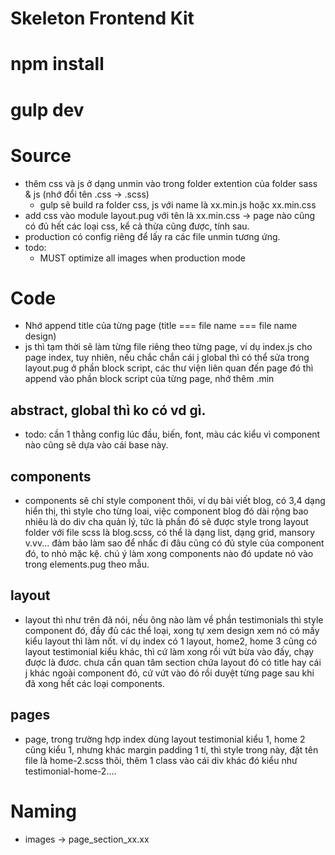 # Skeleton Frontend Kit
# npm install
# gulp dev

# Source
- thêm css và js ở dạng unmin vào trong folder extention của folder sass & js (nhớ đổi tên .css -> .scss)
  - gulp sẽ build ra folder css, js với name là xx.min.js hoặc xx.min.css
- add css vào module layout.pug với tên là xx.min.css -> page nào cũng có đủ hết các loại css, kể cả thừa cũng được, tính sau.
- production có config riêng để lấy ra các file unmin tương ứng.
- todo: 
  - MUST optimize all images when production mode

# Code
- Nhớ append title của từng page (title === file name === file name design)
- js thì tạm thời sẽ làm từng file riêng theo từng page, ví dụ index.js cho page index, tuy nhiên, nếu chắc chắn cái j global thì có thể sửa trong layout.pug ở phần block script, các thư viện liên quan đến page đó thì append vào phần block script của từng page, nhớ thêm .min 

## abstract, global thì ko có vd gì.
  - todo: cần 1 thằng config lúc đầu, biến, font, màu các kiểu vì component nào cũng sẽ dựa vào cái base này.
## components
  - components sẽ chỉ style component thôi, ví dụ bài viết blog, có 3,4 dạng hiển thị, thì style cho từng loai, việc component blog đó dài rộng bao nhiêu là do div cha quản lý, tức là phần đó sẽ được style trong layout folder với file scss là blog.scss, có thể là dạng list, dạng grid, mansory v.vv... 
  đảm bảo làm sao để nhấc đi đâu cũng có đủ style của component đó, to nhỏ mặc kệ.
  chú ý làm xong components nào đó update nó vào trong elements.pug theo mẫu.
## layout
  - layout thì như trên đã nói, nếu ông nào làm về phần testimonials thì style component đó, đầy đủ các thể loại, xong tự xem design xem nó có mấy kiểu layout thì làm nốt. ví dụ index có 1 layout, home2, home 3 cũng có layout testimonial kiểu khác, thì cứ làm xong rồi vứt bừa vào đấy, chạy được là đươc. chưa cần quan tâm section chứa layout đó có title hay cái j khác ngoài component đó, cứ vứt vào đó rồi duyệt từng page sau khi đã xong hết các loại components.
## pages
  - page, trong trường hợp index dùng layout testimonial kiểu 1, home 2 cũng kiểu 1, nhưng khác margin padding 1 tí, thì style trong này, đặt tên file là home-2.scss thôi, thêm 1 class vào cái div khác đó kiểu như testimonial-home-2....

# Naming
- images -> page_section_xx.xx
